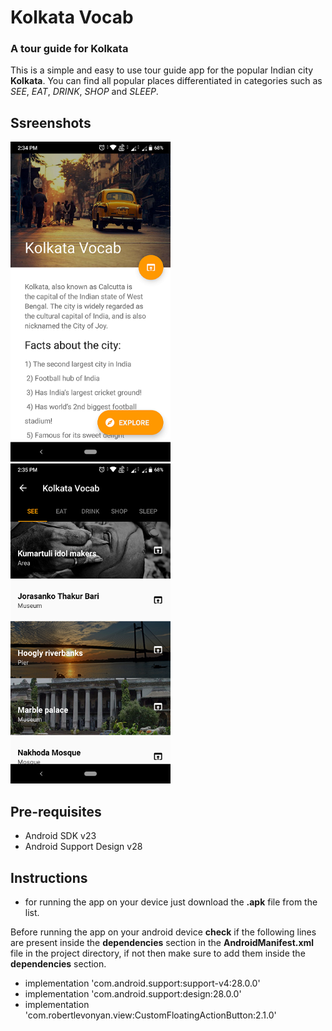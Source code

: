 # Kolkata Vocab
### A tour guide for Kolkata
This is a simple and easy to use tour guide app for the popular Indian city **Kolkata**.
You can find all popular places differentiated in categories such as *SEE*, *EAT*, *DRINK*, *SHOP* and *SLEEP*.

## Ssreenshots

<img src="Screenshot1.png" width="256">&nbsp;   &nbsp;   &nbsp;   &nbsp;   &nbsp;  <img src="Screenshot2.png" width="256">

## Pre-requisites
* Android SDK v23
* Android Support Design v28

## Instructions
* for running the app on your device just download the **.apk** file from the list.

Before running the app on your android device **check** if the following lines are present inside the **dependencies** section in the **AndroidManifest.xml** file in the project directory, if not then make sure to add them inside the **dependencies** section.

* implementation 'com.android.support:support-v4:28.0.0'
* implementation 'com.android.support:design:28.0.0'
* implementation 'com.robertlevonyan.view:CustomFloatingActionButton:2.1.0'
